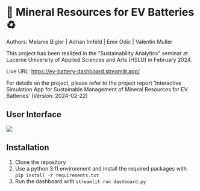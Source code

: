 # 🔋 Mineral Resources for EV Batteries ♻️

Authors: Melanie Bigler | Adrian Imfeld | Emir Odic | Valentin Muller

This project has been realized in the "Sustainability Analytics" seminar at Lucerne University of Applied Sciences and Arts (HSLU) in February 2024.

Live URL: https://ev-battery-dashboard.streamlit.app/

For details on the project, please refer to the project report 'Interactive Simulation App for Sustainable Management of Mineral Resources for EV Batteries' (Version: 2024-02-22)

## User Interface

![](img/app.png)

## Installation

1. Clone the repository
2. Use a python 3.11 environment and install the required packages with `pip install -r requirements.txt`
3. Run the dashboard with `streamlit run dashboard.py`

